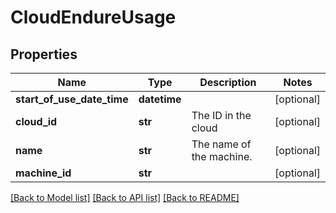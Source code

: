 # CloudEndureUsage

## Properties
Name | Type | Description | Notes
------------ | ------------- | ------------- | -------------
**start_of_use_date_time** | **datetime** |  | [optional]
**cloud_id** | **str** | The ID in the cloud | [optional]
**name** | **str** | The name of the machine. | [optional]
**machine_id** | **str** |  | [optional]

[[Back to Model list]](API_README.md#documentation-for-models) [[Back to API list]](API_README.md#documentation-for-api-endpoints) [[Back to README]](API_README.md)

